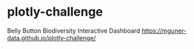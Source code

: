 # plotly-challenge
Belly Button Biodiversity Interactive Dashboard
https://mguner-data.github.io/plotly-challenge/
